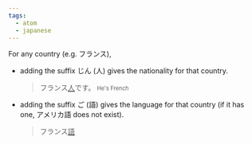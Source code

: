 ```yaml
---
tags:
  - atom
  - japanese
---
```

For any country (e.g. フランス), 
- adding the suffix じん (人) gives the nationality for that country.
  > フランス<span style="text-decoration:underline;text-decoration-thickness:2px;text-decoration-color:var(--interactive-accent);">人</span>です。
  > <span style="font-size:0.7rem;">He's French</span>
- adding the suffix ご (語) gives the language for that country (if it has one, アメリカ語 does not exist).
  > フランス<span style="text-decoration:underline;text-decoration-thickness:2px;text-decoration-color:var(--interactive-accent);">語</span>